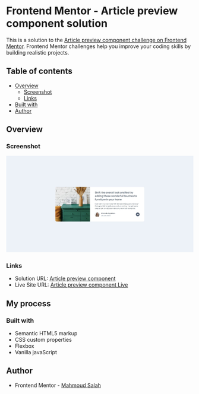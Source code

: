 # Frontend Mentor - Article preview component solution

This is a solution to the [Article preview component challenge on Frontend Mentor](https://www.frontendmentor.io/challenges/article-preview-component-dYBN_pYFT). Frontend Mentor challenges help you improve your coding skills by building realistic projects. 

## Table of contents

- [Overview](#overview)
  - [Screenshot](#screenshot)
  - [Links](#links)
- [Built with](#built-with)
- [Author](#author)

## Overview

### Screenshot

![Not_Found](images/screenshot.jpeg)

### Links

- Solution URL: [Article preview component](https://github.com/Mahmoud2227/article-preview-component-frontendmentor)
- Live Site URL: [Article preview component Live](https://mahmoud2227.github.io/article-preview-component-frontendmentor)

## My process

### Built with

- Semantic HTML5 markup
- CSS custom properties
- Flexbox
- Vanilla javaScript


## Author


- Frontend Mentor - [Mahmoud Salah](https://www.frontendmentor.io/profile/Mahmoud2227)
